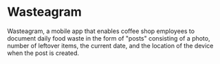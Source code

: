 # Wasteagram

Wasteagram, a mobile app that enables coffee shop employees to document daily food waste in the form of "posts" consisting of a photo, number of leftover items, the current date, and the location of the device when the post is created.
